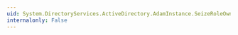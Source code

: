 ```yaml
---
uid: System.DirectoryServices.ActiveDirectory.AdamInstance.SeizeRoleOwnership(System.DirectoryServices.ActiveDirectory.AdamRole)
internalonly: False
---
```

